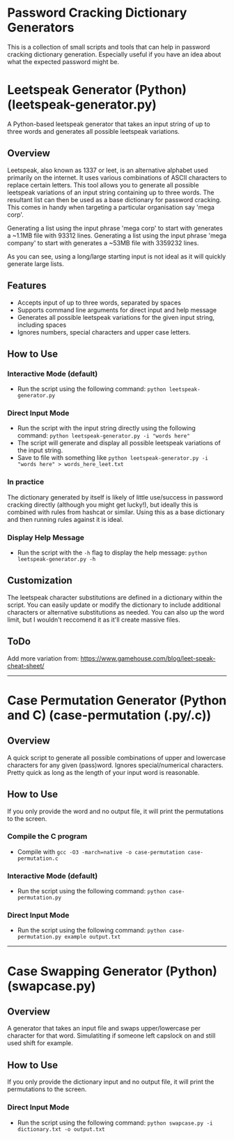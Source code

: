 # Password Cracking Dictionary Generators

This is a collection of small scripts and tools that can help in password cracking dictionary generation. Especially useful if you have an idea about what the expected password might be.

# Leetspeak Generator (Python) (leetspeak-generator.py)

A Python-based leetspeak generator that takes an input string of up to three words and generates all possible leetspeak variations.

## Overview

Leetspeak, also known as 1337 or leet, is an alternative alphabet used primarily on the internet. It uses various combinations of ASCII characters to replace certain letters. This tool allows you to generate all possible leetspeak variations of an input string containing up to three words. The resultant list can then be used as a base dictionary for password cracking. This comes in handy when targeting a particular organisation say 'mega corp'. 

Generating a list using the input phrase 'mega corp' to start with generates a ~1.1MB file with 93312 lines. 
Generating a list using the input phrase 'mega company' to start with generates a ~53MB file with 3359232 lines. 

As you can see, using a long/large starting input is not ideal as it will quickly generate large lists. 


## Features

- Accepts input of up to three words, separated by spaces
- Supports command line arguments for direct input and help message
- Generates all possible leetspeak variations for the given input string, including spaces
- Ignores numbers, special characters and upper case letters.  

## How to Use

### Interactive Mode (default)

- Run the script using the following command: `python leetspeak-generator.py`

### Direct Input Mode

- Run the script with the input string directly using the following command: `python leetspeak-generator.py -i "words here"`
- The script will generate and display all possible leetspeak variations of the input string. 
- Save to file with something like `python leetspeak-generator.py -i "words here" > words_here_leet.txt`

### In practice

The dictionary generated by itself is likely of little use/success in password cracking directly (although you might get lucky!), but ideally this is combined with rules from hashcat or similar. Using this as a base dictionary and then running rules against it is ideal.

### Display Help Message

- Run the script with the `-h` flag to display the help message: `python leetspeak-generator.py -h`

## Customization

The leetspeak character substitutions are defined in a dictionary within the script. You can easily update or modify the dictionary to include additional characters or alternative substitutions as needed. You can also up the word limit, but I wouldn't reccomend it as it'll create massive files. 

## ToDo 

Add more variation from: https://www.gamehouse.com/blog/leet-speak-cheat-sheet/


---------------

# Case Permutation Generator (Python and C) (case-permutation (.py/.c))

## Overview

A quick script to generate all possible combinations of upper and lowercase characters for any given (pass)word. Ignores special/numerical characters. Pretty quick as long as the length of your input word is reasonable.

## How to Use

If you only provide the word and no output file, it will print the permutations to the screen.

### Compile the C program 

-  Compile with `gcc -O3 -march=native -o case-permutation case-permutation.c`

### Interactive Mode (default)

- Run the script using the following command: `python case-permutation.py`

### Direct Input Mode

- Run the script using the following command: `python case-permutation.py example output.txt`


---------------

# Case Swapping Generator (Python) (swapcase.py)


## Overview

A generator that takes an input file and swaps upper/lowercase per character for that word. Simulatiting if someone left capslock on and still used shift for example. 

## How to Use

If you only provide the dictionary input and no output file, it will print the permutations to the screen.

### Direct Input Mode

- Run the script using the following command: `python swapcase.py -i dictionary.txt -o output.txt`

